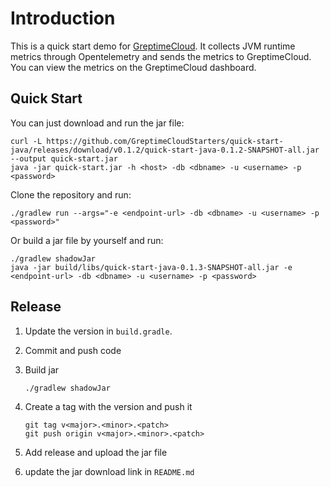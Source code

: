# Introduction

This is a quick start demo for [GreptimeCloud](https://greptime.cloud/). It collects JVM runtime metrics through Opentelemetry and sends the metrics to GreptimeCloud. You can view the metrics on the GreptimeCloud dashboard.

## Quick Start

You can just download and run the jar file:

```shell
curl -L https://github.com/GreptimeCloudStarters/quick-start-java/releases/download/v0.1.2/quick-start-java-0.1.2-SNAPSHOT-all.jar --output quick-start.jar
java -jar quick-start.jar -h <host> -db <dbname> -u <username> -p <password>
```

Clone the repository and run:

```shell
./gradlew run --args="-e <endpoint-url> -db <dbname> -u <username> -p <password>"
```

Or build a jar file by yourself and run:

```shell
./gradlew shadowJar
java -jar build/libs/quick-start-java-0.1.3-SNAPSHOT-all.jar -e <endpoint-url> -db <dbname> -u <username> -p <password>
```

## Release

1. Update the version in `build.gradle`.
2. Commit and push code
3. Build jar

    ```shell
    ./gradlew shadowJar
    ```

4. Create a tag with the version and push it

    ```shell
    git tag v<major>.<minor>.<patch>
    git push origin v<major>.<minor>.<patch>
    ```

5. Add release and upload the jar file
6. update the jar download link in `README.md`
